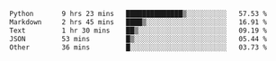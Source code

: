 <!--START_SECTION:waka-->

```txt
Python       9 hrs 23 mins   ██████████████▒░░░░░░░░░░   57.53 %
Markdown     2 hrs 45 mins   ████▒░░░░░░░░░░░░░░░░░░░░   16.91 %
Text         1 hr 30 mins    ██▒░░░░░░░░░░░░░░░░░░░░░░   09.19 %
JSON         53 mins         █▒░░░░░░░░░░░░░░░░░░░░░░░   05.44 %
Other        36 mins         █░░░░░░░░░░░░░░░░░░░░░░░░   03.73 %
```

<!--END_SECTION:waka-->
